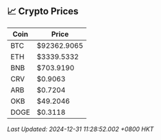 ## 📈 Crypto Prices

| Coin | Price |
| ---- | ----- |
| BTC | $92362.9065 |
| ETH | $3339.5332 |
| BNB | $703.9190 |
| CRV | $0.9063 |
| ARB | $0.7204 |
| OKB | $49.2046 |
| DOGE | $0.3118 |

_Last Updated: 2024-12-31 11:28:52.002 +0800 HKT_